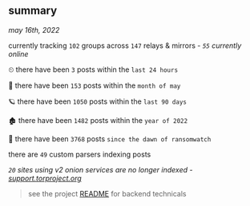 
## summary
_may 16th, 2022_

currently tracking `102` groups across `147` relays & mirrors - _`55` currently online_

⏲ there have been `3` posts within the `last 24 hours`

🦈 there have been `153` posts within the `month of may`

🪐 there have been `1050` posts within the `last 90 days`

🏚 there have been `1482` posts within the `year of 2022`

🦕 there have been `3768` posts `since the dawn of ransomwatch`

there are `49` custom parsers indexing posts

_`20` sites using v2 onion services are no longer indexed - [support.torproject.org](https://support.torproject.org/onionservices/v2-deprecation/)_

> see the project [README](https://github.com/thetanz/ransomwatch#ransomwatch--) for backend technicals
